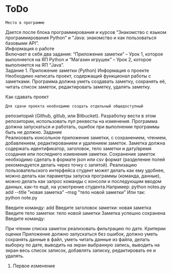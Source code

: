# ToDo
    Место в программе
Дается после блока программирования и курсов “Знакомство с языком
программирования Python” и “Java: знакомство и как пользоваться
базовыми API”.  
Информация о работе  
Включает в себя два задания: “Приложение заметки” – Урок 1, которое
выполняется на ЯП Python и “Магазин игрушек” – Урок 2, которое
выполняется на ЯП “Java”.  
Задание 1. Приложение заметки (Python)
Информация о проекте  
Необходимо написать проект, содержащий функционал работы с заметками.
Программа должна уметь создавать заметку, сохранять её, читать список
заметок, редактировать заметку, удалять заметку.

Как сдавать проект 
 
    Для сдачи проекта необходимо создать отдельный общедоступный
репозиторий (Github, gitlub, или Bitbucket). Разработку вести в этом
репозитории, использовать пул реквесты на изменения. Программа должна
запускаться и работать, ошибок при выполнении программы быть не должно.
Задание  
    Реализовать консольное приложение заметки, с сохранением, чтением,
добавлением, редактированием и удалением заметок. Заметка должна
содержать идентификатор, заголовок, тело заметки и дату/время создания или
последнего изменения заметки. Сохранение заметок необходимо сделать в
формате json или csv формат (разделение полей рекомендуется делать через
точку с запятой). Реализацию пользовательского интерфейса студент может
делать как ему удобнее, можно делать как параметры запуска программы
(команда, данные), можно делать как запрос команды с консоли и
последующим вводом данных, как-то ещё, на усмотрение студента.Например:
python notes.py add --title "новая заметка" –msg "тело новой заметки"
Или так:  
    python note.py  

Введите команду: add
    Введите заголовок заметки: новая заметка
    Введите тело заметки: тело новой заметки
    Заметка успешно сохранена
    Введите команду:

При чтении списка заметок реализовать фильтрацию по дате.
Критерии оценки
    Приложение должно запускаться без ошибок, должно уметь сохранять данные
    в файл, уметь читать данные из файла, делать выборку по дате, выводить на
    экран выбранную запись, выводить на экран весь список записок, добавлять
    записку, редактировать ее и удалять.
1) Первое изменение
  